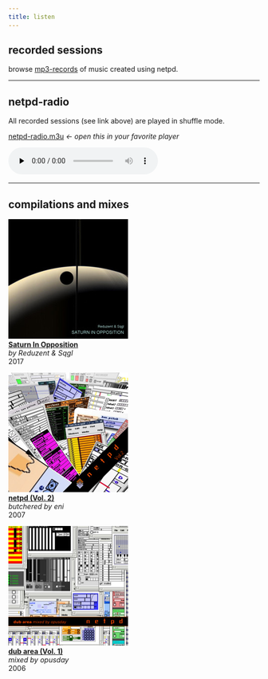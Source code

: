 ```yaml
---
title: listen
---
```


## recorded sessions
browse [mp3-records](/sessions/?C=N;O=D) of music created using netpd.

---

## netpd-radio

All recorded sessions (see link above) are played in shuffle mode.

[netpd-radio.m3u](netpd-radio.m3u) *← open this in your favorite player*


<audio controls="true" preload="none">
  <source src="https://radio.netpd.org:8443/netpd.mp3" type="audio/mp3">
        Your browser does not support the audio element.
</audio>

---

## compilations and mixes


[![Saturn In Opposition](images/saturn_in_opposition_cover_240x240.jpg)](saturn-in-opposition)  
**[Saturn In Opposition](saturn-in-opposition)**  
*by Reduzent & Sqgl*  
2017

[![netpd Vol. 2](images/netpd-vol2.jpg)](netpd-vol-2)  
**[netpd (Vol. 2)](netpd-vol-2)**  
*butchered by eni*  
2007

[![netpd dubarea mixed by opusday](images/netpd-dubarea.jpg)](dub-area-vol-1)  
**[dub area (Vol. 1)](dub-area-vol-1)**  
*mixed by opusday*  
2006
